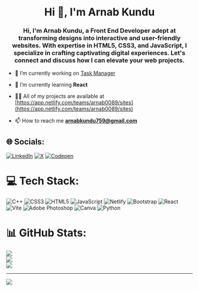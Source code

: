 <h1 align="center">Hi 👋, I'm Arnab Kundu</h1>
<h3 align="center">Hi, I'm Arnab Kundu, a Front End Developer adept at transforming designs into interactive and user-friendly websites. With expertise in HTML5, CSS3, and JavaScript, I specialize in crafting captivating digital experiences. Let's connect and discuss how I can elevate your web projects.</h3>

- 🔭 I’m currently working on [Task Manager](https://github.com/Arnab0089/task-manager)

- 🌱 I’m currently learning **React**

- 👨‍💻 All of my projects are available at [https://app.netlify.com/teams/arnab0089/sites](https://app.netlify.com/teams/arnab0089/sites)

- 📫 How to reach me **arnabkundu759@gmail.com**

## 🌐 Socials:
[![LinkedIn](https://img.shields.io/badge/LinkedIn-%230077B5.svg?logo=linkedin&logoColor=white)](https://linkedin.com/in/https://www.linkedin.com/in/arnab-kundu-763a471b0/) [![X](https://img.shields.io/badge/X-black.svg?logo=X&logoColor=white)](https://x.com/https://twitter.com/Arnab11576652) [![Codepen](https://img.shields.io/badge/Codepen-000000?style=for-the-badge&logo=codepen&logoColor=white)](https://codepen.io/https://codepen.io/Arnab009) 

# 💻 Tech Stack:
![C++](https://img.shields.io/badge/c++-%2300599C.svg?style=for-the-badge&logo=c%2B%2B&logoColor=white) ![CSS3](https://img.shields.io/badge/css3-%231572B6.svg?style=for-the-badge&logo=css3&logoColor=white) ![HTML5](https://img.shields.io/badge/html5-%23E34F26.svg?style=for-the-badge&logo=html5&logoColor=white) ![JavaScript](https://img.shields.io/badge/javascript-%23323330.svg?style=for-the-badge&logo=javascript&logoColor=%23F7DF1E) ![Netlify](https://img.shields.io/badge/netlify-%23000000.svg?style=for-the-badge&logo=netlify&logoColor=#00C7B7) ![Bootstrap](https://img.shields.io/badge/bootstrap-%238511FA.svg?style=for-the-badge&logo=bootstrap&logoColor=white) ![React](https://img.shields.io/badge/react-%2320232a.svg?style=for-the-badge&logo=react&logoColor=%2361DAFB) ![Vite](https://img.shields.io/badge/vite-%23646CFF.svg?style=for-the-badge&logo=vite&logoColor=white) ![Adobe Photoshop](https://img.shields.io/badge/adobe%20photoshop-%2331A8FF.svg?style=for-the-badge&logo=adobe%20photoshop&logoColor=white) ![Canva](https://img.shields.io/badge/Canva-%2300C4CC.svg?style=for-the-badge&logo=Canva&logoColor=white) ![Python](https://img.shields.io/badge/python-3670A0?style=for-the-badge&logo=python&logoColor=ffdd54)
# 📊 GitHub Stats:
![](https://github-readme-stats.vercel.app/api?username=Arnab0089&theme=dark&hide_border=false&include_all_commits=false&count_private=false)<br/>
![](https://github-readme-streak-stats.herokuapp.com/?user=Arnab0089&theme=dark&hide_border=false)<br/>
![](https://github-readme-stats.vercel.app/api/top-langs/?username=Arnab0089&theme=dark&hide_border=false&include_all_commits=false&count_private=false&layout=compact)

---
[![](https://visitcount.itsvg.in/api?id=Arnab0089&icon=0&color=0)](https://visitcount.itsvg.in)

<!-- Proudly created with GPRM ( https://gprm.itsvg.in ) -->
